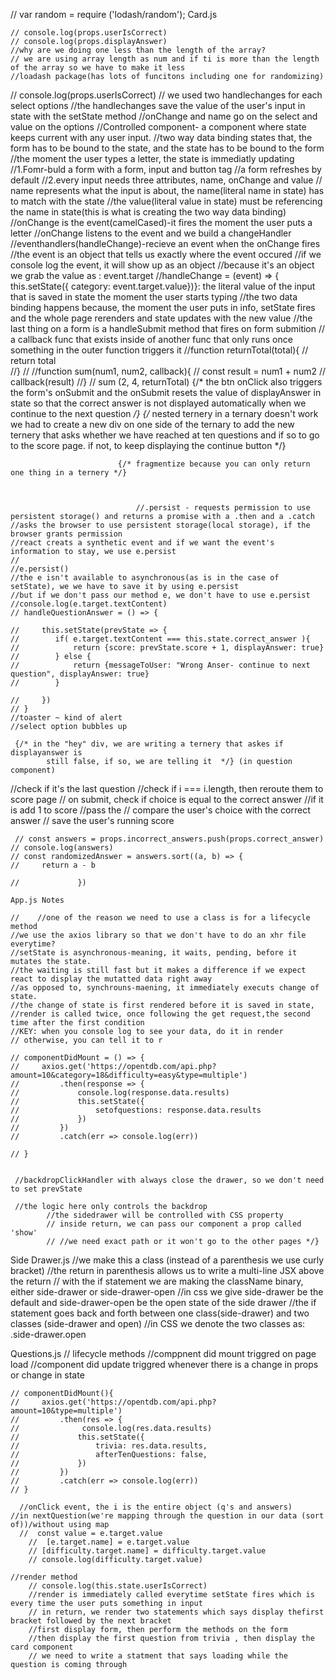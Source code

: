 // var random = require ('lodash/random');
Card.js
  
    // console.log(props.userIsCorrect)
    // console.log(props.displayAnswer)
    //why are we doing one less than the length of the array?
    // we are using array length as num and if ti is more than the length of the array so we have to make it less
    //loadash package(has lots of funcitons including one for randomizing)
// console.log(props.userIsCorrect)
    // we used two handlechanges for each select options
    //the handlechanges save the value of the user's input in state with the setState method
    //onChange and name go on the select and value on the options
    //Controlled component- a component where state keeps current with any user input.
    //two way data binding states that, the form has to be bound to the state, and the state has to be bound to the form
    //the moment the user types a letter, the state is immediatly updating
    //1.Fomr-buld a form with a form, input and button tag
    //a form refreshes by default 
    //2.every input needs three attributes, name, onChange and value
    // name represents what the input is about, the name(literal name in state) has to match with the state
    //the value(literal value in state) must be referencing the name in state(this is what is creating the two way data binding)
    //onChange is the event(camelCased)-it fires the moment the user puts a letter 
    //onChange listens to the event and we build a changeHandler 
    //eventhandlers(handleChange)-recieve an event when the onChange fires
    //the event is an object that tells us exactly where the event occured
    //if we console log the event, it will show up as an object
    //because it's an object we grab the value as : event.target
    //handleChange = (event) => { this.setState({ category: event.target.value})}: the literal value of the input that is saved in state the moment the user starts typing
    //the two data binding happens because, the moment the user puts in info, setState fires and the whole page rerenders and state updates with the new value 
    //the last thing on a form is a handleSubmit method that fires on form submition 
    // a callback func that exists inside of another func that only runs once something in the outer function triggers it 
    //function returnTotal(total){
    //  return total  
    //}
    // 
    //function sum(num1, num2, callback){
        // const result = num1 + num2 
        // callback(result)
    //}
    // sum (2, 4, returnTotal)
{/* the btn onClick also triggers the form's onSubmit and the onSubmit resets
                            the value of displayAnswer in state so that the correct answer is not displayed 
                            automatically when we continue to the next question */}
                            {/* nested ternery in a ternary doesn't work
                            we had to create a new div on one side of the ternary to add the new ternery
                            that asks whether we have reached at ten questions and if so 
                            to go to the score page. if not, to keep displaying the continue button  */}

                            {/* fragmentize because you can only return one thing in a ternery */}



                                //.persist - requests permission to use persistent storage() and returns a promise with a .then and a .catch
    //asks the browser to use persistent storage(local storage), if the browser grants permission
    //react creats a synthetic event and if we want the event's information to stay, we use e.persist
    //
    //e.persist()
    //the e isn't available to asynchronous(as is in the case of setState), we we have to save it by using e.persist
    //but if we don't pass our method e, we don't have to use e.persist 
    //console.log(e.target.textContent)
    // handleQuestionAnswer = () => {

    //     this.setState(prevState => {
    //        if( e.target.textContent === this.state.correct_answer ){
    //            return {score: prevState.score + 1, displayAnswer: true}
    //        } else {
    //            return {messageToUser: "Wrong Anser- continue to next question", displayAnswer: true}
    //        }
            
    //     })
    // }
    //toaster ~ kind of alert
    //select option bubbles up

     {/* in the "hey" div, we are writing a ternery that askes if displayanswer is
            still false, if so, we are telling it  */} (in question component)

  //check if it's the last question
    //check if i === i.length, then reroute them to score page
    // on submit, check if choice is equal to the correct answer
    //if it is add 1 to score
    //pass the 
    // compare the user's choice with the correct answer
    // save the user's running score


     // const answers = props.incorrect_answers.push(props.correct_answer)
    // console.log(answers)
    // const randomizedAnswer = answers.sort((a, b) => {
    //     return a - b

    //             })

    App.js Notes

    //    //one of the reason we need to use a class is for a lifecycle method
    //we use the axios library so that we don't have to do an xhr file everytime?
    //setState is asynchronous-meaning, it waits, pending, before it mutates the state. 
    //the waiting is still fast but it makes a difference if we expect react to display the mutatted data right away
    //as opposed to, synchrouns-maening, it immediately executs change of state.
    //the change of state is first rendered before it is saved in state, 
    //render is called twice, once following the get request,the second time after the first condition
    //KEY: when you console log to see your data, do it in render
    // otherwise, you can tell it to r

    // componentDidMount = () => {
    //     axios.get('https://opentdb.com/api.php?amount=10&category=18&difficulty=easy&type=multiple')
    //         .then(response => {
    //             console.log(response.data.results)
    //             this.setState({
    //                 setofquestions: response.data.results  
    //             })
    //         })
    //         .catch(err => console.log(err))

    // }


     //backdropClickHandler with always close the drawer, so we don't need to set prevState

     //the logic here only controls the backdrop 
            //the sidedrawer will be controlled with CSS property
            // inside return, we can pass our component a prop called 'show'
            // //we need exact path or it won't go to the other pages */}

Side Drawer.js
//we make this a class (instead of a parenthesis we use curly bracket)
//the return in parenthesis allows us to write a multi-line JSX above the return
// with the if statement we are making the className binary, either side-drawer or side-drawer-open
//in css we give side-drawer be the default and side-drawer-open be the open state of the side drawer
//the if statement goes back and forth between one class(side-drawer) and two classes (side-drawer and open)
//in CSS we denote the two classes as: .side-drawer.open 

Questions.js
  // lifecycle methods
    //comppnent did mount triggred on page load
    //component did update triggred whenever there is a change in props or change in state 
  
    // componentDidMount(){
    //     axios.get('https://opentdb.com/api.php?amount=10&type=multiple')
    //         .then(res => {
    //              console.log(res.data.results)
    //             this.setState({
    //                 trivia: res.data.results,
    //                 afterTenQuestions: false,   
    //             })
    //         })
    //         .catch(err => console.log(err))   
    // }

      //onClick event, the i is the entire object (q's and answers)
    //in nextQuestion(we're mapping through the question in our data (sort of))/without using map
      //  const value = e.target.value
        //  [e.target.name] = e.target.value 
        // [difficulty.target.name] = difficulty.target.value
        // console.log(difficulty.target.value) 
    
    //render method
        // console.log(this.state.userIsCorrect) 
        //render is immediately called everytime setState fires which is every time the user puts something in input
        // in return, we render two statements which says display thefirst bracket followed by the next bracket
        //first display form, then perform the methods on the form
        //then display the first question from trivia , then display the card component
        // we need to write a statment that says loading while the question is coming through 
